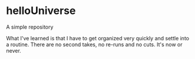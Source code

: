 # helloUniverse
A simple repository

What I've learned is that I have to get organized very quickly and settle into a routine. There are no second takes, no re-runs and no cuts. It's now or never.
